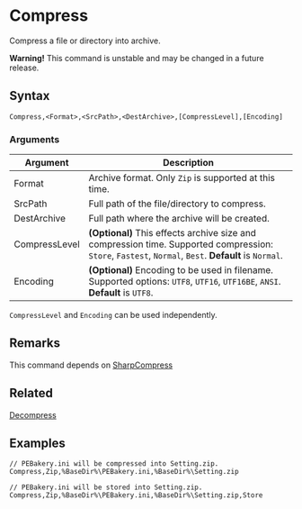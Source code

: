 # Compress

Compress a file or directory into archive.

**Warning!** This command is unstable and may be changed in a future release.

## Syntax

```pebakery
Compress,<Format>,<SrcPath>,<DestArchive>,[CompressLevel],[Encoding]
```

### Arguments

| Argument | Description |
| --- | --- |
| Format | Archive format. Only `Zip` is supported at this time. |
| SrcPath | Full path of the file/directory to compress. |
| DestArchive | Full path where the archive will be created. |
| CompressLevel | **(Optional)** This effects archive size and compression time. Supported compression: `Store`, `Fastest`, `Normal`, `Best`. **Default** is `Normal`. |
| Encoding | **(Optional)** Encoding to be used in filename. Supported options: `UTF8`, `UTF16`, `UTF16BE`, `ANSI`. **Default** is `UTF8`. |

`CompressLevel` and `Encoding` can be used independently.

## Remarks

This command depends on [SharpCompress](https://github.com/adamhathcock/sharpcompress)

## Related

[Decompress](./Decompress.md)

## Examples

```pebakery
// PEBakery.ini will be compressed into Setting.zip.
Compress,Zip,%BaseDir%\PEBakery.ini,%BaseDir%\Setting.zip
```

```pebakery
// PEBakery.ini will be stored into Setting.zip.
Compress,Zip,%BaseDir%\PEBakery.ini,%BaseDir%\Setting.zip,Store
```